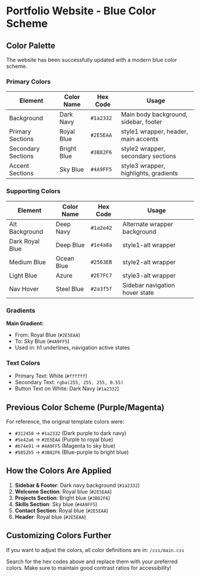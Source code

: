 # Portfolio Website - Blue Color Scheme

## Color Palette

The website has been successfully updated with a modern blue color scheme.

### Primary Colors

| Element | Color Name | Hex Code | Usage |
|---------|-----------|----------|-------|
| Background | Dark Navy | `#1a2332` | Main body background, sidebar, footer |
| Primary Sections | Royal Blue | `#2E5EAA` | style1 wrapper, header, main accents |
| Secondary Sections | Bright Blue | `#3B82F6` | style2 wrapper, secondary sections |
| Accent Sections | Sky Blue | `#4A9FF5` | style3 wrapper, highlights, gradients |

### Supporting Colors

| Element | Color Name | Hex Code | Usage |
|---------|-----------|----------|-------|
| Alt Background | Deep Navy | `#1a2e42` | Alternate wrapper background |
| Dark Royal Blue | Deep Blue | `#1e4a8a` | style1-alt wrapper |
| Medium Blue | Ocean Blue | `#2563EB` | style2-alt wrapper |
| Light Blue | Azure | `#2E7FC7` | style3-alt wrapper |
| Nav Hover | Steel Blue | `#2a3f5f` | Sidebar navigation hover state |

### Gradients

**Main Gradient:**
- From: Royal Blue (`#2E5EAA`)
- To: Sky Blue (`#4A9FF5`)
- Used in: h1 underlines, navigation active states

### Text Colors

- Primary Text: White (`#ffffff`)
- Secondary Text: `rgba(255, 255, 255, 0.55)`
- Button Text on White: Dark Navy (`#1a2332`)

## Previous Color Scheme (Purple/Magenta)

For reference, the original template colors were:
- `#312450` → `#1a2332` (Dark purple to dark navy)
- `#5e42a6` → `#2E5EAA` (Purple to royal blue)
- `#b74e91` → `#4A9FF5` (Magenta to sky blue)
- `#5052b5` → `#3B82F6` (Blue-purple to bright blue)

## How the Colors Are Applied

1. **Sidebar & Footer**: Dark navy background (`#1a2332`)
2. **Welcome Section**: Royal blue (`#2E5EAA`)
3. **Projects Section**: Bright blue (`#3B82F6`)
4. **Skills Section**: Sky blue (`#4A9FF5`)
5. **Contact Section**: Royal blue (`#2E5EAA`)
6. **Header**: Royal blue (`#2E5EAA`)

## Customizing Colors Further

If you want to adjust the colors, all color definitions are in:
`/css/main.css`

Search for the hex codes above and replace them with your preferred colors.
Make sure to maintain good contrast ratios for accessibility!

